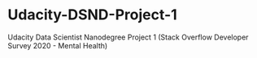 # Udacity-DSND-Project-1
Udacity Data Scientist Nanodegree Project 1 (Stack Overflow Developer Survey 2020 - Mental Health)
